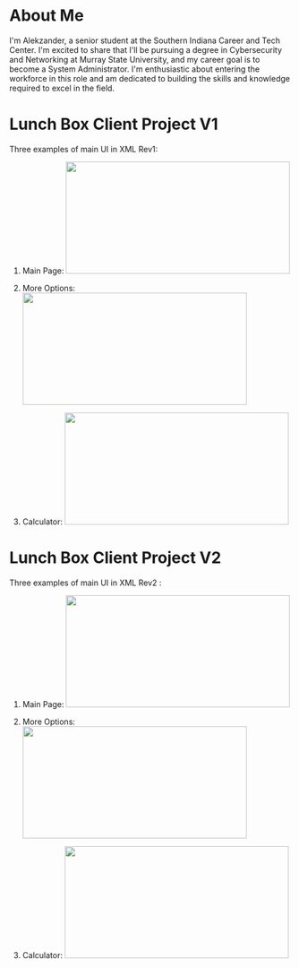 # About Me
I'm Alekzander, a senior student at the  Southern Indiana Career and Tech Center. I'm excited to share that I'll be pursuing a degree in Cybersecurity and Networking at Murray State University, and my career goal is to become a System Administrator. I'm enthusiastic about entering the workforce in this role and am dedicated to building the skills and knowledge required to excel in the field.

# Lunch Box Client Project V1

Three examples of main UI in XML Rev1:

1. Main Page:
<img src="https://github.com/ZMANG1980/Portfolio-/blob/main/Images/Main Page.png" height="200px" width="400px"></kbd><br>

2. More Options:
  <img src="https://https://github.com/ZMANG1980/Portfolio-/blob/main/Images/More Options.png" height="200px" width="400px"></kbd><br>

3. Calculator:
 <img src="https://github.com/ZMANG1980/Portfolio-/blob/main/ImagesCalculator.png" height="200px" width="400px"></kbd><br>

# Lunch Box Client Project V2

Three examples of main UI in XML Rev2 :

1. Main Page:
<img src="https://github.com/ZMANG1980/Portfolio-/blob/main/Images/Main Page v2.png" height="200px" width="400px"></kbd><br>

2. More Options:
<img src="https://github.com/ZMANG1980/Portfolio-/blob/main/Images/More Options v2.png" height="200px" width="400px"></kbd><br>

3. Calculator:
<img src="https://github.com/ZMANG1980/Portfolio-/blob/main/Images/Calculator v2.png" height="200px" width="400px"></kbd><br>






